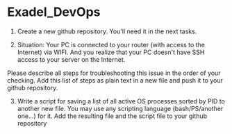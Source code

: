 # Exadel_DevOps
1. Create a new github repository. You'll need it in the next tasks.

2. Situation: Your PC is connected to your router (with access to the Internet) via
WIFI. And you realize that your PC doesn't have SSH access to your server on
the Internet.

Please describe all steps for troubleshooting this issue in the order of your
checking. Add this list of steps as plain text in a new file and push it to your github
repository.

3. Write a script for saving a list of all active OS processes sorted by PID to another
new file. You may use any scripting language (bash/PS/another one...) for it.
Add the resulting file and the script file to your github repository
